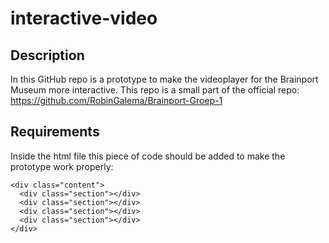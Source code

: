 # interactive-video

## Description
In this GitHub repo is a prototype to make the videoplayer for the Brainport Museum more interactive.
This repo is a small part of the official repo: https://github.com/RobinGalema/Brainport-Groep-1

## Requirements
Inside the html file this piece of code should be added to make the prototype work properly:
```
<div class="content">
  <div class="section"></div>
  <div class="section"></div>
  <div class="section"></div>
  <div class="section"></div>
</div>
```
